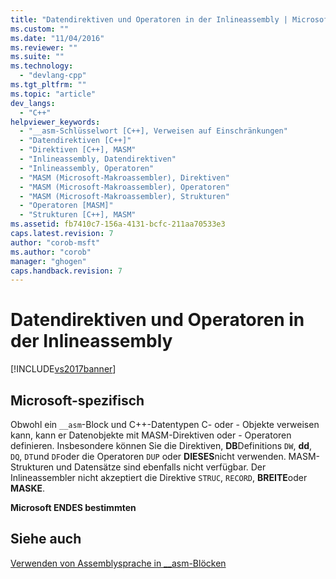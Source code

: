 ```yaml
---
title: "Datendirektiven und Operatoren in der Inlineassembly | Microsoft Docs"
ms.custom: ""
ms.date: "11/04/2016"
ms.reviewer: ""
ms.suite: ""
ms.technology: 
  - "devlang-cpp"
ms.tgt_pltfrm: ""
ms.topic: "article"
dev_langs: 
  - "C++"
helpviewer_keywords: 
  - "__asm-Schlüsselwort [C++], Verweisen auf Einschränkungen"
  - "Datendirektiven [C++]"
  - "Direktiven [C++], MASM"
  - "Inlineassembly, Datendirektiven"
  - "Inlineassembly, Operatoren"
  - "MASM (Microsoft-Makroassembler), Direktiven"
  - "MASM (Microsoft-Makroassembler), Operatoren"
  - "MASM (Microsoft-Makroassembler), Strukturen"
  - "Operatoren [MASM]"
  - "Strukturen [C++], MASM"
ms.assetid: fb7410c7-156a-4131-bcfc-211aa70533e3
caps.latest.revision: 7
author: "corob-msft"
ms.author: "corob"
manager: "ghogen"
caps.handback.revision: 7
---
```

# Datendirektiven und Operatoren in der Inlineassembly
[!INCLUDE[vs2017banner](../../assembler/inline/includes/vs2017banner.md)]

## Microsoft\-spezifisch  
 Obwohl ein `__asm`\-Block und C\+\+\-Datentypen C\- oder \- Objekte verweisen kann, kann er Datenobjekte mit MASM\-Direktiven oder \- Operatoren definieren.  Insbesondere können Sie die Direktiven, **DB**Definitions `DW`, **dd**, `DQ`, `DT`und `DF`oder die Operatoren `DUP` oder **DIESES**nicht verwenden.  MASM\-Strukturen und Datensätze sind ebenfalls nicht verfügbar.  Der Inlineassembler nicht akzeptiert die Direktive `STRUC`, `RECORD`, **BREITE**oder **MASKE**.  
  
 **Microsoft ENDES bestimmten**  
  
## Siehe auch  
 [Verwenden von Assemblysprache in \_\_asm\-Blöcken](../../assembler/inline/using-assembly-language-in-asm-blocks.md)
